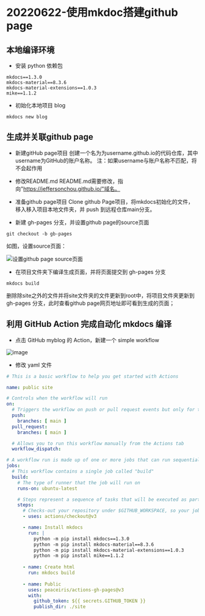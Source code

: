 # 20220622-使用mkdoc搭建github page

## 本地编译环境

* 安装 python 依赖包

```
mkdocs==1.3.0
mkdocs-material==8.3.6
mkdocs-material-extensions==1.0.3
mike==1.1.2
```

* 初始化本地项目 blog

```shell
mkdocs new blog
```

## 生成并关联github page

* 新建gitHub page项目
创建一个名为为username.github.io的代码仓库，其中username为GitHub的账户名称。
注：如果username与账户名称不匹配，将不会起作用

* 修改README.md
README.md需要修改，指向"https://jeffersonchou.github.io/"域名。

* 准备github page项目
Clone github Page项目，将mkdocs初始化的文件，移入移入项目本地文件夹，并 push 到远程仓库main分支。

* 新建 gh-pages 分支，并设置github page的source页面

```
git checkout -b gb-pages
```

如图，设置source页面：

![设置github page source页面](https://cdn.jsdelivr.net/gh/jeffersonchou/cloudimg@master/blog_img/20220622143930-2022-06-22-14-39-31.png)

* 在项目文件夹下编译生成页面，并将页面提交到 gh-pages 分支

```shell
mkdocs build
```

删除除site之外的文件并将site文件夹的文件更新到root中，将项目文件夹更新到 gh-pages 分支，此时查看github page网页地址即可看到生成的页面；

## 利用 GitHub Action 完成自动化 mkdocs 编译

* 点击 GitHub myblog 的 Action，新建一个 simple workflow

![image](https://user-images.githubusercontent.com/62104945/162753634-b6c86616-3595-4b62-ae54-bf3ac08f4857.png)

* 修改 yaml 文件

```yaml
# This is a basic workflow to help you get started with Actions

name: public site

# Controls when the workflow will run
on:
  # Triggers the workflow on push or pull request events but only for the main branch
  push:
    branches: [ main ]
  pull_request:
    branches: [ main ]

  # Allows you to run this workflow manually from the Actions tab
  workflow_dispatch:

# A workflow run is made up of one or more jobs that can run sequentially or in parallel
jobs:
  # This workflow contains a single job called "build"
  build:
    # The type of runner that the job will run on
    runs-on: ubuntu-latest

    # Steps represent a sequence of tasks that will be executed as part of the job
    steps:
      # Checks-out your repository under $GITHUB_WORKSPACE, so your job can access it
      - uses: actions/checkout@v3

      - name: Install mkdocs
        run: |
          python -m pip install mkdocs==1.3.0
          python -m pip install mkdocs-material==8.3.6
          python -m pip install mkdocs-material-extensions==1.0.3
          python -m pip install mike==1.1.2
        
      - name: Create html
        run: mkdocs build
        
      - name: Public
        uses: peaceiris/actions-gh-pages@v3
        with:
          github_token: ${{ secrets.GITHUB_TOKEN }}
          publish_dir: ./site
```
